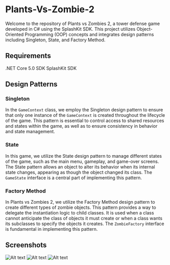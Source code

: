 # Plants-Vs-Zombie-2
Welcome to the repository of Plants vs Zombies 2, a tower defense game developed in C# using the SplashKit SDK. This project utilizes Object-Oriented Programming (OOP) concepts and integrates design patterns including Singleton, State, and Factory Method.
## Requirements 
.NET Core 5.0 SDK 
SplashKit SDK
## Design Patterns
### Singleton
In the `GameContext` class, we employ the Singleton design pattern to ensure that only one instance of the `GameContext` is created throughout the lifecycle of the game. This pattern is essential to control access to shared resources and states within the game, as well as to ensure consistency in behavior and state management.
### State
In this game, we utilize the State design pattern to manage different states of the game, such as the main menu, gameplay, and game-over screens. The State pattern allows an object to alter its behavior when its internal state changes, appearing as though the object changed its class.
The `GameState` interface is a central part of implementing this pattern. 
### Factory Method
In Plants vs Zombies 2, we utilize the Factory Method design pattern to create different types of zombie objects. This pattern provides a way to delegate the instantiation logic to child classes. It is used when a class cannot anticipate the class of objects it must create or when a class wants its subclasses to specify the objects it creates.
The `ZombieFactory` interface is fundamental in implementing this pattern.

## Screenshots
![Alt text](image.png)
![Alt text](image1.png)
![Alt text](image2.png)

